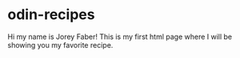 # odin-recipes
Hi my name is Jorey Faber! 
This is my first html page where I will be showing you my favorite recipe.
